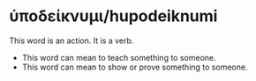 # ὑποδείκνυμι/hupodeiknumi
This word is an action. It is a verb.
* This word can mean to teach something to someone.
* This word can mean to show or prove something to someone.
